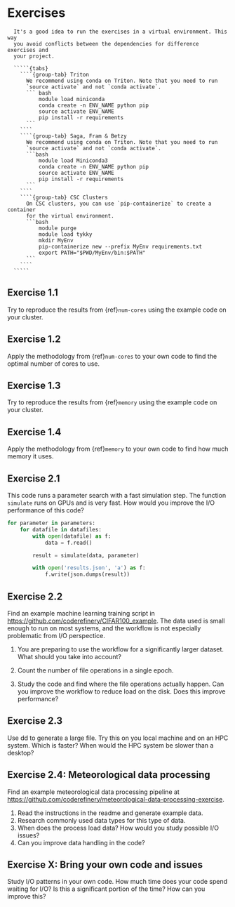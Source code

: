 # Exercises

``````{admonition} Virtual environments
  It's a good idea to run the exercises in a virtual environment. This way
  you avoid conflicts between the dependencies for difference exercises and
  your project.

  `````{tabs}
    ````{group-tab} Triton
      We recommend using conda on Triton. Note that you need to run
      `source activate` and not `conda activate`.
      ``` bash
          module load miniconda
          conda create -n ENV_NAME python pip
          source activate ENV_NAME
          pip install -r requirements
      ```
    ````
    ````{group-tab} Saga, Fram & Betzy
      We recommend using conda on Triton. Note that you need to run
      `source activate` and not `conda activate`.
      ```bash
          module load Miniconda3
          conda create -n ENV_NAME python pip
          source activate ENV_NAME
          pip install -r requirements
      ```
    ````
    ````{group-tab} CSC Clusters
      On CSC clusters, you can use `pip-containerize` to create a container
      for the virtual environment.
      ```bash
          module purge
          module load tykky
          mkdir MyEnv
          pip-containerize new --prefix MyEnv requirements.txt
          export PATH="$PWD/MyEnv/bin:$PATH"
      ```
    ````
  `````
``````




## Exercise 1.1

Try to reproduce the results from {ref}`num-cores` using the example code on
your cluster.


## Exercise 1.2

Apply the methodology from {ref}`num-cores` to your own code
to find the optimal number of cores to use.


## Exercise 1.3

Try to reproduce the results from {ref}`memory` using the example code on
your cluster.


## Exercise 1.4

Apply the methodology from {ref}`memory` to your own code
to find how much memory it uses.


## Exercise 2.1

This code runs a parameter search with a fast simulation step. The
function `simulate` runs on GPUs and is very fast. How would you
improve the I/O performance of this code?

```python
for parameter in parameters:
    for datafile in datafiles:
        with open(datafile) as f:
            data = f.read()

        result = simulate(data, parameter)

        with open('results.json', 'a') as f:
            f.write(json.dumps(result))
```


## Exercise 2.2

Find an example machine learning training script in
<https://github.com/coderefinery/CIFAR100_example>.
The data used is small enough to run on most systems, and the workflow
is not especially problematic from I/O perspectice.

1. You are preparing to use the workflow for a significantly larger dataset.
What should you take into account?

2. Count the number of file operations in a single epoch.

3. Study the code and find where the file operations actually happen.
   Can you improve the workflow to reduce load on the disk. Does this
   improve performance?


## Exercise 2.3

Use dd to generate a large file. Try this on you local machine and
on an HPC system. Which is faster? When would the HPC system be
slower than a desktop?


## Exercise 2.4: Meteorological data processing

Find an example meteorological data processing pipeline at
<https://github.com/coderefinery/meteorological-data-processing-exercise>.

1. Read the instructions in the readme and generate example data.
2. Research commonly used data types for this type of data.
3. When does the process load data? How would you study possible I/O issues?
4. Can you improve data handling in the code?


## Exercise X: Bring your own code and issues

Study I/O patterns in your own code. How much time does your code spend
waiting for I/O? Is this a significant portion of the time? How can you
improve this?
